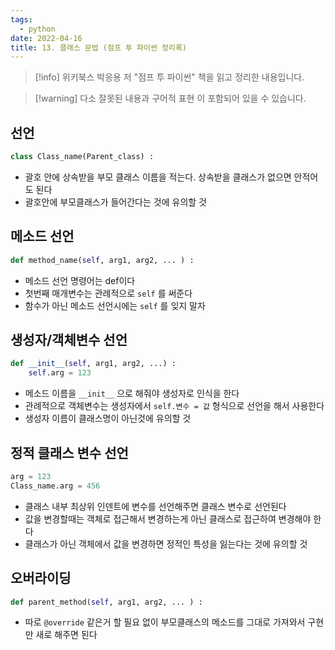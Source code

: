 ```yaml
---
tags:
  - python
date: 2022-04-16
title: 13. 클래스 문법 (점프 투 파이썬 정리록)
---
```

> [!info] 위키북스 박응용 저 "점프 투 파이썬" 책을 읽고 정리한 내용입니다.

> [!warning] 다소 잘못된 내용과 구어적 표현 이 포함되어 있을 수 있습니다.

## 선언

```python
class Class_name(Parent_class) :
```

- 괄호 안에 상속받을 부모 클래스 이름을 적는다. 상속받을 클래스가 없으면 안적어도 된다
- 괄호안에 부모클래스가 들어간다는 것에 유의할 것

## 메소드 선언

```python
def method_name(self, arg1, arg2, ... ) :
```

- 메소드 선언 명령어는 def이다
- 첫번째 매개변수는 관례적으로 `self` 를 써준다
- 함수가 아닌 메소드 선언시에는 `self` 를 잊지 말자

## 생성자/객체변수 선언

```python
def __init__(self, arg1, arg2, ...) :
	self.arg = 123
```

- 메소드 이름을 `__init__` 으로 해줘야 생성자로 인식을 한다
- 관례적으로 객체변수는 생성자에서 `self.변수 = 값` 형식으로 선언을 해서 사용한다
- 생성자 이름이 클래스명이 아닌것에 유의할 것

## 정적 클래스 변수 선언

```python
arg = 123
Class_name.arg = 456
```

- 클래스 내부 최상위 인덴트에 변수를 선언해주면 클래스 변수로 선언된다
- 값을 변경할때는 객체로 접근해서 변경하는게 아닌 클래스로 접근하여 변경해야 한다
- 클래스가 아닌 객체에서 값을 변경하면 정적인 특성을 잃는다는 것에 유의할 것

## 오버라이딩

```python
def parent_method(self, arg1, arg2, ... ) :
```

- 따로 `@override` 같은거 할 필요 없이 부모클래스의 메소드를 그대로 가져와서 구현만 새로 해주면 된다